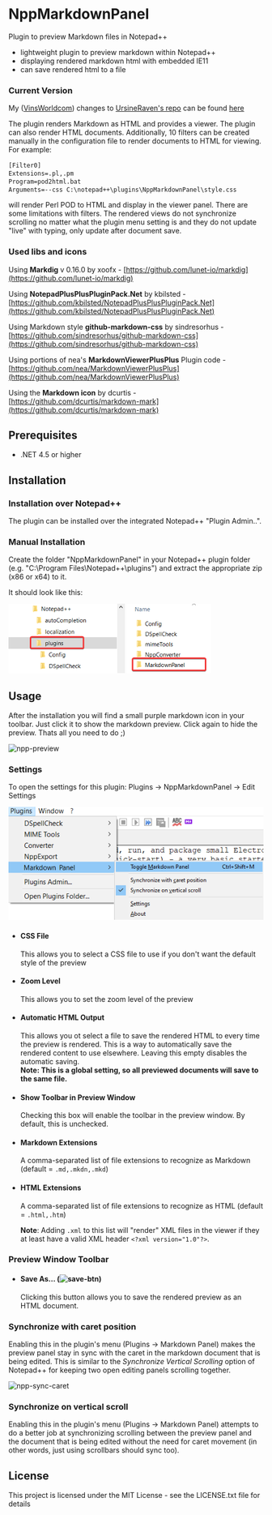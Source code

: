 # NppMarkdownPanel
Plugin to preview Markdown files in Notepad++

- lightweight plugin to preview markdown within Notepad++
- displaying rendered markdown html with embedded IE11
- can save rendered html to a file

### Current Version

My ([VinsWorldcom](https://github.com/VinsWorldcom/NppMarkdownPanel)) changes to [UrsineRaven's repo](https://github.com/UrsineRaven/NppMarkdownPanel) can be found [here](https://github.com/VinsWorldcom/NppMarkdownPanel/releases)

The plugin renders Markdown as HTML and provides a viewer.  The plugin can also 
render HTML documents.  Additionally, 10 filters can be created manually in the 
configuration file to render documents to HTML for viewing.  For example:

```
[Filter0]
Extensions=.pl,.pm
Program=pod2html.bat
Arguments=--css C:\notepad++\plugins\NppMarkdownPanel\style.css
```

will render Perl POD to HTML and display in the viewer panel.  There are some 
limitations with filters.  The rendered views do not synchronize scrolling no 
matter what the plugin menu setting is and they do not update "live" with typing, 
only update after document save.

<!--

My ([UrsineRaven](https://github.com/UrsineRaven/NppMarkdownPanel)) changes to [mohzy83's repo](https://github.com/mohzy83/NppMarkdownPanel) can be found in the [version history](#version-history) below.
The current version with my modifications (0.5.0.1) can be found [here](https://github.com/UrsineRaven/NppMarkdownPanel/releases)

#### Mohzy83's current version:
The current version is **0.5.0** it can be found [here](https://github.com/mohzy83/NppMarkdownPanel/releases)

-->

### Used libs and icons

Using **Markdig** v 0.16.0 by xoofx - [https://github.com/lunet-io/markdig](https://github.com/lunet-io/markdig)

Using **NotepadPlusPlusPluginPack.Net** by kbilsted - [https://github.com/kbilsted/NotepadPlusPlusPluginPack.Net](https://github.com/kbilsted/NotepadPlusPlusPluginPack.Net)	

Using Markdown style **github-markdown-css** by sindresorhus - [https://github.com/sindresorhus/github-markdown-css](https://github.com/sindresorhus/github-markdown-css)

Using portions of nea's **MarkdownViewerPlusPlus** Plugin code - [https://github.com/nea/MarkdownViewerPlusPlus](https://github.com/nea/MarkdownViewerPlusPlus)

Using the **Markdown icon** by dcurtis  - [https://github.com/dcurtis/markdown-mark](https://github.com/dcurtis/markdown-mark)

## Prerequisites

- .NET 4.5 or higher 

## Installation

### Installation over Notepad++ 

The plugin can be installed over the integrated Notepad++ "Plugin Admin..".

### Manual Installation

Create the folder "NppMarkdownPanel" in your Notepad++ plugin folder (e.g. "C:\Program Files\Notepad++\plugins") and extract the appropriate zip (x86 or x64) to it.

It should look like this:

![pluginfolder](help/pluginfolder.png "Layout of the plugin folder after installation")

## Usage

After the installation you will find a small purple markdown icon in your toolbar.
Just click it to show the markdown preview. Click again to hide the preview.
Thats all you need to do ;)

![npp-preview](help/npp-preview.png "Layout of the plugin folder after installation")

### Settings

To open the settings for this plugin: Plugins -> NppMarkdownPanel -> Edit Settings

![open-settings](help/open-settings.png)

* #### CSS File
    This allows you to select a CSS file to use if you don't want the default style of the preview

* #### Zoom Level
    This allows you to set the zoom level of the preview

* #### Automatic HTML Output
    This allows you ot select a file to save the rendered HTML to every time the preview is rendered. This is a way to automatically save the rendered content to use elsewhere. Leaving this empty disables the automatic saving.  
    __Note: This is a global setting, so all previewed documents will save to the same file.__

* #### Show Toolbar in Preview Window
    Checking this box will enable the toolbar in the preview window. By default, this is unchecked.

* #### Markdown Extensions
    A comma-separated list of file extensions to recognize as Markdown (default = `.md,.mkdn,.mkd`)

* #### HTML Extensions
    A comma-separated list of file extensions to recognize as HTML (default = `.html,.htm`)
    
    **Note**:  Adding `.xml` to this list will "render" XML files in the viewer if they at least have a valid XML header `<?xml version="1.0"?>`.

### Preview Window Toolbar

* #### Save As... (![save-btn](help/save-btn.png "Picture of the Save button on the preview panel toolbar"))
    Clicking this button allows you to save the rendered preview as an HTML document.

### Synchronize with caret position

Enabling this in the plugin's menu (Plugins -> Markdown Panel) makes the preview panel stay in sync with the caret in the markdown document that is being edited.  This is similar to the _Synchronize Vertical Scrolling_ option of Notepad++ for keeping two open editing panels scrolling together.

![npp-sync-caret](help/sync_caret.gif "Synchronize viewer with caret position")

### Synchronize on vertical scroll

Enabling this in the plugin's menu (Plugins -> Markdown Panel) attempts to do a better job at synchronizing scrolling between the preview panel and the document that is being edited without the need for caret movement (in other words, just using scrollbars should sync too).


## License

This project is licensed under the MIT License - see the LICENSE.txt file for details
